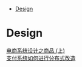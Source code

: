 <!-- TOC -->

- [Design](#design)

<!-- /TOC -->

# Design

[电商系统设计之商品 (上)](https://mp.weixin.qq.com/s/c23QAz2lGIN4VNRbgUKPsQ)<br>
[支付系统如何进行分布式改造](https://mp.weixin.qq.com/s/9M3h7PhlosuRSMHFx_FbqA)<br>